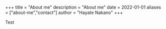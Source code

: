 +++
title = "About me"
description = "About me"
date = 2022-01-01
aliases = ["about-me","contact"]
author = "Hayate Nakano"
+++

Test
